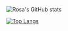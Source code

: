 <!-- ### Hello there! 👋 -->
![Rosa's GitHub stats](https://github-readme-stats.vercel.app/api?username=rosatiara&show_icons=true&theme=github_dark)

[![Top Langs](https://github-readme-stats.vercel.app/api/top-langs/?username=rosatiara&layout=compact&theme=gotham&hide=php&bg_color=222222)](https://github.com/rosatiara)
<!--

<!-- Here are some ideas to get you started:

- 🔭 I’m currently working on ...
- 🌱 I’m currently learning ...
- 👯 I’m looking to collaborate on ...
- 🤔 I’m looking for help with ...
- 💬 Ask me about ...
- 📫 How to reach me: ...
- 😄 Pronouns: ...
- ⚡ Fun fact: ... -->
<!-- ![](https://komarev.com/ghpvc/?username=rosatiara&color=gray)

![](https://hit.yhype.me/github/profile?user_id=55318172) -->
